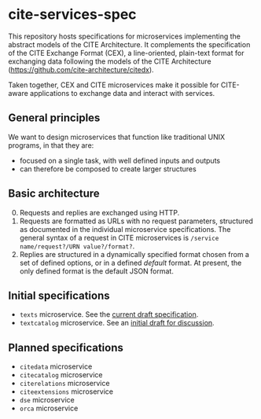 # cite-services-spec

This repository hosts specifications for microservices implementing the abstract models of the CITE Architecture.  It complements the specification of the CITE Exchange Format (CEX),  a line-oriented, plain-text format for exchanging data following the models of the CITE Architecture (https://github.com/cite-architecture/citedx).

Taken together, CEX and CITE microservices make it possible for CITE-aware applications to exchange data and interact with services.


## General principles

We want to design microservices that function like traditional UNIX programs, in that they are:

- focused on a single task, with well defined inputs and outputs
- can therefore be composed to create larger structures


## Basic architecture

0. Requests and replies are exchanged using HTTP.
1. Requests are formatted as URLs with no request parameters, structured as documented in the individual microservice specifications.  The general syntax of a request in CITE microservices is `/service name/request?/URN value?/format?`.
2. Replies are structured in a dynamically specified format chosen from a set of defined options, or in a defined *default* format.  At present, the only defined format is the default JSON format.


## Initial specifications

- `texts` microservice.  See the [current draft specification](texts-specification.md).
- `textcatalog` microservice. See an [initial draft for discussion](text-catalog-specification.md).

## Planned specifications


- `citedata` microservice
- `citecatalog` microservice
- `citerelations` microservice
- `citeextensions` microservice
- `dse` microservice
- `orca` microservice
